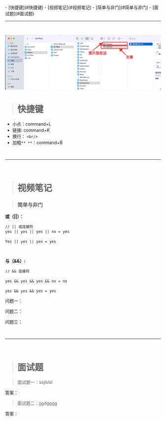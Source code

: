 <h2 id=''></h2>
- [快捷键](#快捷键)
- [视频笔记](#视频笔记)
	- [简单与非门](#简单与非门)
- [面试题](#面试题)




<br/>

***
<br/>

![文件放置](https://raw.githubusercontent.com/harleyGit/StudyNotes/master/SoftwareTest/Pictures/st_1.png)

><h1 id='快捷键'>快捷键</h1>

- 小点：command+L
- 链接[](): command+K
- 换行： `<br/>`
- 加粗`** **`：command+B


<br/>

***
<br/>

><h1 id='视频笔记'>视频笔记</h1>

> <h3 id='简单与非门'>简单与非门</h3>

**或（||）：** 

```
// || 或连接符
yes || yes || yes || no = yes

Yes || yes || yes = yes 
```

<br/>

**与（&&）:**

```
// && 连接符

yes && yes && yes && no = no

yes && yes && yes = yes

```

问题一：

问题二：

问题三：










<br/>

***
<br/>

><h1 id='面试题'>面试题</h1>

> 面试题一：ssjlslsl

答案：

>面试题二：jjgdgggg

答案：

















